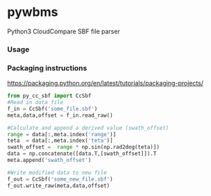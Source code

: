 # pywbms
Python3 CloudCompare SBF file parser

### Usage

### Packaging instructions
https://packaging.python.org/en/latest/tutorials/packaging-projects/


```python
from py_cc_sbf import CcSbf
#Read in data file
f_in = CcSbf('some_file.sbf')
meta,data,offset = f_in.read_raw()

#Calculate and append a derived value (swath_offset)
range = data[:,meta.index('range')] 
teta  = data[:,meta.index('teta')]
swath_offset =  range * np.sin(np.rad2deg(teta)])
data = np.concatenate([data.T,[swath_offset]]).T
meta.append('swath_offset')

#Write modified data to new file
f_out = CcSbf('some_new_file.sbf')
f_out.write_raw(meta,data,offset)

```



